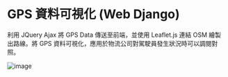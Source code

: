 # GPS 資料可視化 (Web Django)
利用 JQuery Ajax 將 GPS Data 傳送至前端，並使用 Leaflet.js 連結 OSM 繪製出路線。將 GPS 資料可視化，應用於物流公司對駕駛員發生狀況時可以調閱對照。

![image](https://user-images.githubusercontent.com/68286984/118291978-bff90300-b50a-11eb-8cec-546762045457.png)

